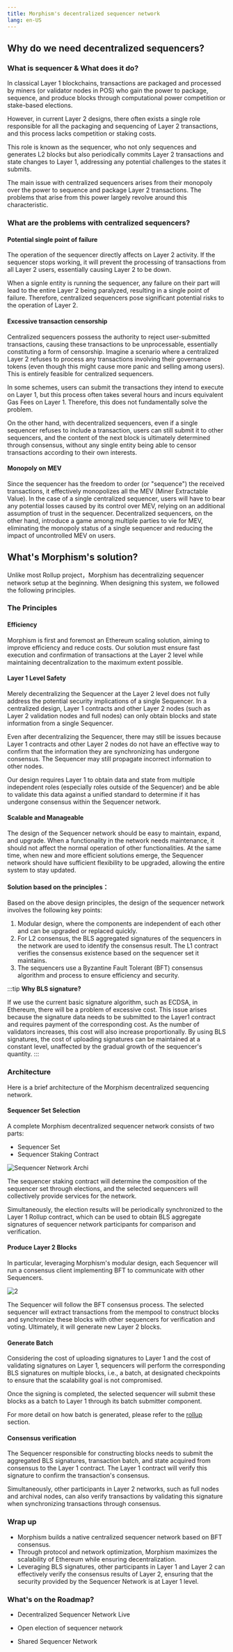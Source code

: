 ```yaml
---
title: Morphism's decentralized sequencer network
lang: en-US
---
```


## Why do we need decentralized sequencers?

### What is sequencer & What does it do?

In classical Layer 1 blockchains, transactions are packaged and processed by miners (or validator nodes in POS) who gain the power to package, sequence, and produce blocks through computational power competition or stake-based elections.

However, in current Layer 2 designs, there often exists a single role responsible for all the packaging and sequencing of Layer 2 transactions, and this process lacks competition or staking costs.

This role is known as the sequencer, who not only sequences and generates L2 blocks but also periodically commits Layer 2 transactions and state changes to Layer 1, addressing any potential challenges to the states it submits.

The main issue with centralized sequencers arises from their monopoly over the power to sequence and package Layer 2 transactions. The problems that arise from this power largely revolve around this characteristic.

### What are the problems with centralized sequencers?

#### Potential single point of failure

The operation of the sequencer directly affects on Layer 2 activity. If the sequencer stops working, it will prevent the processing of transactions from all Layer 2 users, essentially causing Layer 2 to be down.

When a signle entity is running the sequencer, any failure on their part will lead to the entire Layer 2 being paralyzed, resulting in a single point of failure. Therefore, centralized sequencers pose significant potential risks to the operation of Layer 2. 

#### Excessive transaction censorship

Centralized sequencers possess the authority to reject user-submitted transactions, causing these transactions to be unprocessable, essentially constituting a form of censorship. Imagine a scenario where a centralized Layer 2 refuses to process any transactions involving their governance tokens (even though this might cause more panic and selling among users). This is entirely feasible for centralized sequencers.

In some schemes, users can submit the transactions they intend to execute on Layer 1, but this process often takes several hours and incurs equivalent Gas Fees on Layer 1. Therefore, this does not fundamentally solve the problem.

On the other hand, with decentralized sequencers, even if a single sequencer refuses to include a transaction, users can still submit it to other sequencers, and the content of the next block is ultimately determined through consensus, without any single entity being able to censor transactions according to their own interests. 

#### Monopoly on MEV

Since the sequencer has the freedom to order (or "sequence") the received transactions, it effectively monopolizes all the MEV (Miner Extractable Value). In the case of a single centralized sequencer, users will have to bear any potential losses caused by its control over MEV, relying on an additional assumption of trust in the sequencer.
Decentralized sequencers, on the other hand, introduce a game among multiple parties to vie for MEV, eliminating the monopoly status of a single sequencer and reducing the impact of uncontrolled MEV on users.


## What's Morphism's solution?

Unlike most Rollup project，Morphism has decentralizing sequencer network setup at the beginning. 
When designing this system, we followed the following principles.

### The Principles


#### Efficiency
Morphism is first and foremost an Ethereum scaling solution, aiming to improve efficiency and reduce costs. Our solution must ensure fast execution and confirmation of transactions at the Layer 2 level while maintaining decentralization to the maximum extent possible.

#### Layer 1 Level Safety

Merely decentralizing the Sequencer at the Layer 2 level does not fully address the potential security implications of a single Sequencer. In a centralized design, Layer 1 contracts and other Layer 2 nodes (such as Layer 2 validation nodes and full nodes) can only obtain blocks and state information from a single Sequencer.

Even after decentralizing the Sequencer, there may still be issues because Layer 1 contracts and other Layer 2 nodes do not have an effective way to confirm that the information they are synchronizing has undergone consensus. The Sequencer may still propagate incorrect information to other nodes.

Our design requires Layer 1 to obtain data and state from multiple independent roles (especially roles outside of the Sequencer) and be able to validate this data against a unified standard to determine if it has undergone consensus within the Sequencer network.

#### Scalable and Manageable
  
The design of the Sequencer network should be easy to maintain, expand, and upgrade. When a functionality in the network needs maintenance, it should not affect the normal operation of other functionalities. At the same time, when new and more efficient solutions emerge, the Sequencer network should have sufficient flexibility to be upgraded, allowing the entire system to stay updated.
 
#### Solution based on the principles：
Based on the above design principles, the design of the sequencer network involves the following key points:
1. Modular design, where the components are independent of each other and can be upgraded or replaced quickly.
2.  For L2 consensus, the BLS aggregated signatures of the sequencers in the network are used to identify the consensus result. The L1 contract verifies the consensus existence based on the sequencer set it maintains.
3. The sequencers use a Byzantine Fault Tolerant (BFT) consensus algorithm and process to ensure efficiency and security.

:::tip
**Why BLS signature?** 

If we use the current basic signature algorithm, such as ECDSA, in Ethereum, there will be a problem of excessive cost. This issue arises because the signature data needs to be submitted to the Layer1 contract and requires payment of the corresponding cost. As the number of validators increases, this cost will also increase proportionally. By using BLS signatures, the cost of uploading signatures can be maintained at a constant level, unaffected by the gradual growth of the sequencer's quantity.
:::



### Architecture

Here is a brief architecture of the Morphism decentralized sequencing network.

#### Sequencer Set Selection

A complete Morphism decentralized sequencer network consists of two parts:

- Sequencer Set
- Sequencer Staking Contract

![Sequencer Network Archi](../../../assets/docs/protocol/Dese/dese1.png)

The sequencer staking contract will determine the composition of the sequencer set through elections, and the selected sequencers will collectively provide services for the network.

Simultaneously, the election results will be periodically synchronized to the Layer 1 Rollup contract, which can be used to obtain BLS aggregate signatures of sequencer network participants for comparison and verification.

#### Produce Layer 2 Blocks
In particular, leveraging Morphism's modular design, each Sequencer will run a consensus client implementing BFT to communicate with other Sequencers.

![2](../../../assets/docs/protocol/Dese/consensusBlock.png)

The Sequencer will follow the BFT consensus process. The selected sequencer will extract transactions from the mempool to construct blocks and synchronize these blocks with other sequencers for verification and voting. Ultimately, it will generate new Layer 2 blocks.

#### Generate Batch

Considering the cost of uploading signatures to Layer 1 and the cost of validating signatures on Layer 1, sequencers will perform the corresponding BLS signatures on multiple blocks, i.e., a batch, at designated checkpoints to ensure that the scalability goal is not compromised.

Once the signing is completed, the selected sequencer will submit these blocks as a batch to Layer 1 through its batch submitter component.

For more detail on how batch is generated, please refer to the [rollup](../../How%20Morphism%20Works/3-Rollups.md) section.

#### Consensus verification

The Sequencer responsible for constructing blocks needs to submit the aggregated BLS signatures, transaction batch, and state acquired from consensus to the Layer 1 contract. The Layer 1 contract will verify this signature to confirm the transaction's consensus.

Simultaneously, other participants in Layer 2 networks, such as full nodes and archival nodes, can also verify transactions by validating this signature when synchronizing transactions through consensus.

### Wrap up

- Morphism builds a native centralized sequencer network based on BFT consensus.
- Through protocol and network optimization, Morphism maximizes the scalability of Ethereum while ensuring decentralization.
- Leveraging BLS signatures, other participants in Layer 1 and Layer 2 can effectively verify the consensus results of Layer 2, ensuring that the security provided by the Sequencer Network is at Layer 1 level.

### What's on the Roadmap?

- Decentralized Sequencer Network Live

- Open election of sequencer network

- Shared Sequencer Network


